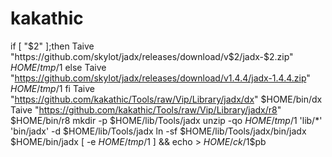 # kakathic
if [ "$2" ];then
Taive "https://github.com/skylot/jadx/releases/download/v$2/jadx-$2.zip" $HOME/tmp/$1
else
Taive "https://github.com/skylot/jadx/releases/download/v1.4.4/jadx-1.4.4.zip" $HOME/tmp/$1
fi
Taive "https://github.com/kakathic/Tools/raw/Vip/Library/jadx/dx" $HOME/bin/dx
Taive "https://github.com/kakathic/Tools/raw/Vip/Library/jadx/r8" $HOME/bin/r8
mkdir -p $HOME/lib/Tools/jadx
unzip -qo $HOME/tmp/$1 'lib/*' 'bin/jadx' -d $HOME/lib/Tools/jadx
ln -sf $HOME/lib/Tools/jadx/bin/jadx $HOME/bin/jadx
[ -e $HOME/tmp/$1 ] && echo > $HOME/ck/$1$pb
